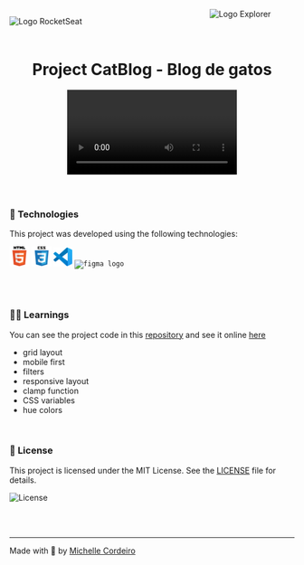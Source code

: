 <!--Banner session-->
<p>
  <!-- <img src="https://i.postimg.cc/gkShTXDv/rocketseat.png" alt="Logo RocketSeat" width="180" align="left"> -->
  <img src="https://i.postimg.cc/HnHjH416/rocketseat-logo.png" alt="Logo RocketSeat" width="200" align="left" style="padding-top:13px">
  <img src="https://i.postimg.cc/5tpZqB3N/explorer-logo.png" alt="Logo Explorer" width="150" align="right">
</p>
<br><br><br>

<!--About session-->
<h1 align="center"> Project CatBlog - Blog de gatos </h1>


<div align="center">
  <video alt="CatBlog - o blog de gatos" src="https://github.com/MichelleCordeiro/rocketseat-explorer/assets/42891377/13b9ff5a-3ccd-4b8e-a4f4-6c235ba97a8c">
</div>
<br><br>

<h3> 🚀 Technologies </h3>

This project was developed using the following technologies:
<p>
  <code><img height="35" alt="html logo" src="https://raw.githubusercontent.com/github/explore/80688e429a7d4ef2fca1e82350fe8e3517d3494d/topics/html/html.png"></code>
  <code><img height="35" alt="css logo" src="https://raw.githubusercontent.com/github/explore/80688e429a7d4ef2fca1e82350fe8e3517d3494d/topics/css/css.png"></code>
  <code><img height="33" alt="vs code logo" src="https://raw.githubusercontent.com/github/explore/80688e429a7d4ef2fca1e82350fe8e3517d3494d/topics/visual-studio-code/visual-studio-code.png"></code>
  <code><img height="33" alt="figma logo" src="https://cdn.jsdelivr.net/gh/devicons/devicon/icons/figma/figma-original.svg"/></code>
</p>
<br><br>

<h3> 👩‍💻 Learnings </h3>

You can see the project code in this [repository](
  https://github.com/MichelleCordeiro/rocketseat-explorer/tree/main/stage-03-form-responsive-advanced-css/project-09-catblog) and see it online [here](https://MichelleCordeiro.github.io/rocketseat-explorer/stage-03-form-responsive-advanced-css/project-09-catblog)

 - grid layout
 - mobile first
 - filters
 - responsive layout
 - clamp function
 - CSS variables
 - hue colors


<br>
<h3> 📝 License </h3>

This project is licensed under the MIT License. See the [LICENSE](LICENSE) file for details.

<img alt="License" src="https://img.shields.io/static/v1?label=license&message=MIT&color=49AA26&labelColor=000000">

<br><br>

---

Made with 💜 by [Michelle Cordeiro](https://www.linkedin.com/in/michelle-cordeiro/)
